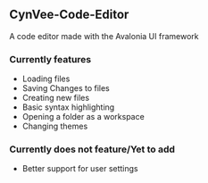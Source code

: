 ## CynVee-Code-Editor
A code editor made with the Avalonia UI framework

### Currently features
- Loading files
- Saving Changes to files
- Creating new files
- Basic syntax highlighting
- Opening a folder as a workspace
- Changing themes

### Currently does not feature/Yet to add
- Better support for user settings